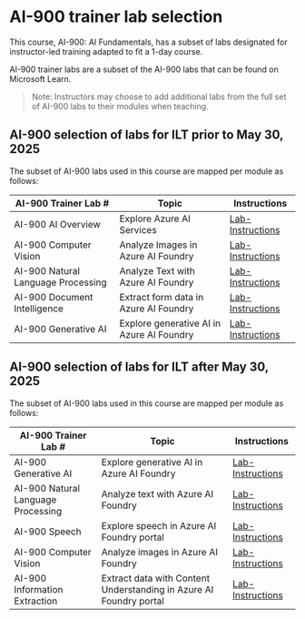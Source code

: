 # AI-900 trainer lab selection

This course, AI-900: AI Fundamentals, has a subset of labs designated for instructor-led training adapted to fit a 1-day course.

AI-900 trainer labs are a subset of the AI-900 labs that can be found on Microsoft Learn.

> Note: Instructors may choose to add additional labs from the full set of AI-900 labs to their modules when teaching.

## AI-900 selection of labs for ILT prior to May 30, 2025

The subset of AI-900 labs used in this course are mapped per module as follows: 

| AI-900 Trainer Lab # | Topic | Instructions |
| --- | --- | --- |
| AI-900 AI Overview | Explore Azure AI Services | [Lab-Instructions](https://go.microsoft.com/fwlink/?linkid=2250253) |
| AI-900 Computer Vision | Analyze Images in Azure AI Foundry | [Lab-Instructions](https://go.microsoft.com/fwlink/?linkid=2250145) |
| AI-900 Natural Language Processing | Analyze Text with Azure AI Foundry | [Lab-Instructions](https://go.microsoft.com/fwlink/?linkid=2250314) |
| AI-900 Document Intelligence | Extract form data in Azure AI Foundry | [Lab-Instructions](https://go.microsoft.com/fwlink/?linkid=2250315) |
| AI-900 Generative AI | Explore generative AI in Azure AI Foundry | [Lab-Instructions](https://go.microsoft.com/fwlink/?linkid=2249955) |

## AI-900 selection of labs for ILT after May 30, 2025

The subset of AI-900 labs used in this course are mapped per module as follows: 

| AI-900 Trainer Lab # | Topic | Instructions |
| --- | --- | --- |
| AI-900 Generative AI | Explore generative AI in Azure AI Foundry | [Lab-Instructions](https://go.microsoft.com/fwlink/?linkid=2249955) |
| AI-900 Natural Language Processing | Analyze text with Azure AI Foundry | [Lab-Instructions](https://go.microsoft.com/fwlink/?linkid=2250314) |
| AI-900 Speech | Explore speech in Azure AI Foundry portal | [Lab-Instructions](https://go.microsoft.com/fwlink/?linkid=2250148) |
| AI-900 Computer Vision | Analyze images in Azure AI Foundry | [Lab-Instructions](https://go.microsoft.com/fwlink/?linkid=2250145) |
| AI-900 Information Extraction | Extract data with Content Understanding in Azure AI Foundry portal | [Lab-Instructions](https://go.microsoft.com/fwlink/?linkid=2320420) |



